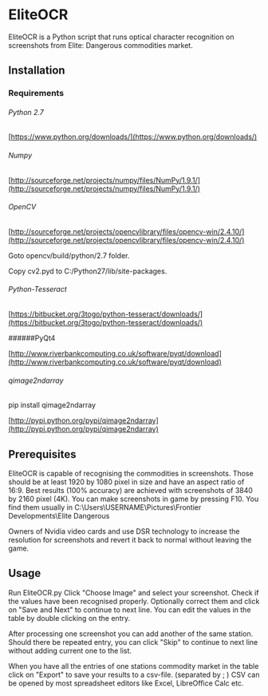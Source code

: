 EliteOCR
==============
EliteOCR is a Python script that runs optical character recognition on screenshots
from Elite: Dangerous commodities market. 

Installation
--------------
### Requirements

###### Python 2.7 

[https://www.python.org/downloads/](https://www.python.org/downloads/)

###### Numpy 

[http://sourceforge.net/projects/numpy/files/NumPy/1.9.1/](http://sourceforge.net/projects/numpy/files/NumPy/1.9.1/)

###### OpenCV 

[http://sourceforge.net/projects/opencvlibrary/files/opencv-win/2.4.10/](http://sourceforge.net/projects/opencvlibrary/files/opencv-win/2.4.10/) 

Goto opencv/build/python/2.7 folder. 

Copy cv2.pyd to C:/Python27/lib/site-packages.

###### Python-Tesseract 

[https://bitbucket.org/3togo/python-tesseract/downloads/](https://bitbucket.org/3togo/python-tesseract/downloads/)

######PyQt4 

[http://www.riverbankcomputing.co.uk/software/pyqt/download](http://www.riverbankcomputing.co.uk/software/pyqt/download)

###### qimage2ndarray 

pip install qimage2ndarray 

[http://pypi.python.org/pypi/qimage2ndarray](http://pypi.python.org/pypi/qimage2ndarray)

Prerequisites
--------------
EliteOCR is capable of recognising the commodities in screenshots.
Those should be at least 1920 by 1080 pixel in size and have an aspect ratio
of 16:9. Best results (100% accuracy) are achieved with screenshots
of 3840 by 2160 pixel (4K).
You can make screenshots in game by pressing F10. You find them usually in
C:\Users\USERNAME\Pictures\Frontier Developments\Elite Dangerous

Owners of Nvidia video cards and use DSR technology to increase the resolution 
for screenshots and revert it back to normal without leaving the game.

Usage
--------------
Run EliteOCR.py
Click "Choose Image" and select your screenshot.
Check if the values have been recognised properly. Optionally correct them and click
on "Save and Next" to continue to next line. 
You can edit the values in the table by double clicking on the entry.

After processing one screenshot you can add another of the same station. Should
there be repeated entry, you can click "Skip" to continue to next line without
adding current one to the list.

When you have all the entries of one stations commodity market in the table click
on "Export" to save your results to a csv-file. (separated by ; )
CSV can be opened by most spreadsheet editors like Excel, LibreOffice Calc etc.
